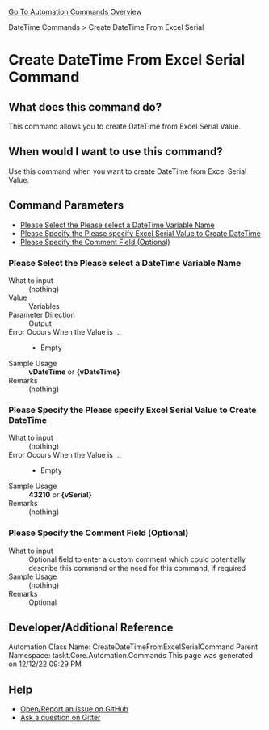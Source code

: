 <!--TITLE: Create DateTime From Excel Serial Command -->
<!-- SUBTITLE: a command in the DateTime Commands group. -->
[Go To Automation Commands Overview](/automation-commands.md)


DateTime Commands &gt; Create DateTime From Excel Serial


# Create DateTime From Excel Serial Command


## What does this command do?
This command allows you to create DateTime from Excel Serial Value.


## When would I want to use this command?
Use this command when you want to create DateTime from Excel Serial Value.


## Command Parameters
- [Please Select the Please select a DateTime Variable Name](#param_0)
- [Please Specify the Please specify Excel Serial Value to Create DateTime](#param_1)
- [Please Specify the Comment Field (Optional)](#param_2)


<a id="param_0"></a>
### Please Select the Please select a DateTime Variable Name


<dl>
<dt>What to input</dt><dd>(nothing)</dd>
<dt>Value</dt><dd>Variables</dd>
<dt>Parameter Direction</dt><dd>Output</dd><dt>Error Occurs When the Value is ...</dt><dd><ul>
<li>Empty</li>
</ul></dd><dt>Sample Usage</dt><dd><strong>vDateTime</strong> or <strong>{vDateTime}</strong></dd>
<dt>Remarks</dt><dd>(nothing)</dd>
</dl>




<a id="param_1"></a>
### Please Specify the Please specify Excel Serial Value to Create DateTime


<dl>
<dt>What to input</dt><dd>(nothing)</dd>
<dt>Error Occurs When the Value is ...</dt><dd><ul>
<li>Empty</li>
</ul></dd><dt>Sample Usage</dt><dd><strong>43210</strong> or <strong>{vSerial}</strong></dd>
<dt>Remarks</dt><dd>(nothing)</dd>
</dl>




<a id="param_2"></a>
### Please Specify the Comment Field (Optional)


<dl>
<dt>What to input</dt><dd>Optional field to enter a custom comment which could potentially describe this command or the need for this command, if required</dd>
<dt>Sample Usage</dt><dd>(nothing)</dd>
<dt>Remarks</dt><dd>Optional</dd>
</dl>




## Developer/Additional Reference
Automation Class Name: CreateDateTimeFromExcelSerialCommand
Parent Namespace: taskt.Core.Automation.Commands
This page was generated on 12/12/22 09:29 PM


## Help
- [Open/Report an issue on GitHub](https://github.com/rcktrncn/taskt/issues/new)
- [Ask a question on Gitter](https://gitter.im/taskt-rpa/Lobby)

